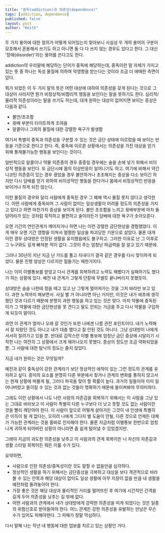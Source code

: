 ```yaml
---
title: "중독(addiction)과 의존성(dependence)"
tags: [addiction, dependence]
published: false
layout: post
author: "Keith"
---
```


두 가지 용어에 대한 정의가 어떻게 되어있는지 찾아보니 사실상 두 개의 용어의 구분이 모호해서 혼용해서 쓰기도 하고 아니면 둘 다 다 쓰지 않는 경우도 있다고 한다. 그 대신 '장애(disorder)'라는 용어를 쓴다고도 한다.

addiction의 우리말에 해당하는 단어가 중독에 해당하는데, 중독이란 말 자체가 가지고 있는 뜻 중 하나는 독성 물질에 의하여 악영향을 받는다는 것이라 조금 더 애매한 측면이 있다. 

뭐가 되었든 이 두 가지 말의 뜻은 어떤 대상에 대하여 의존성을 갖게 된다는 것으로 그 대상이 사라지면 뭔가 비정상적/비합리적 행동을 보인다는 말을 뜻하기도 한다. 심리적/물리적 의존성이라는 말을 쓰기도 하는데, 대개 원하는 대상이 없어지면 보이는 증상은 다음과 같다.

- 불안/초조함
- 윗배 부분이 타이트하게 조여옴
- 알콜이나 그외의 물질에 대한 강렬한 욕구가 발생함

여기서 특별히 중독과 의존성을 구분할 수 있는 것은 금단 상태에 이르렀을 때 보이는 반응을 기준으로 한다고 한다. 즉, 중독에 이르른 상황에서는 의존성을 가진 대상을 얻기 위해 통제불가능한 행동을 보인다는 것이다. 

일반적으로 알콜이나 약물 의존증의 경우 중증일 경우에는 술을 손에 넣기 위해서 비이성적 행동을 보인다. 또 금단시에 몸의 이상반응이 일어나기도 하고. 여기에 비해서 약간 니코틴 의존증이 있는 경우 끊었을 경우 불안하거나 초조해지는 증상을 다소 보이긴 하지만 다시 담배를 얻기 위하여 비이성적인 행동을 한다거나 몸에서 비정상적인 반응을 보이거나 하게 되진 않는다.

이런 물질의 경우와 달리 사람에게 중독된 경우 그 폐해 역시 물질 못지 않다고 생각한다. 어떤 사람에게 중독되어 그 사람이 없이는 일상생활이 어려울 정도의 의존성을 가지고 있다고 하면 마찬가지 증상을 보이게 된다. 불안 초조함을 느끼고 윗배부분에 마치 돌덩어리가 있는 것처럼 묵직하고 불편하고 술이라든가 담배에 대한 욕구가 솟아오른다. 

오랜 기간의 연인관계가 깨어지거나 하면 나는 이런 강렬한 금단현상을 경험했었다. 이게 매우 오랜 기간 영향을 미쳐서 멀쩡한 일상을 파괴당한 기분으로 살았다. 물론 대개 이런 경우 상대방은 안정된 생활을 유지했음에도 불구하고. 그러한 이유로 난 그 이후로 그 누구와도 깊게 빠져본 적이 없다. 그것이 주는 엄청난 파급력을 잘 알고 있기 때문에.

그러나 30년이 지난 지금 난 가드를 풀고 지내다가 결국 같은 경우를 다시 맞이하게 되었다. 물론 진행 양상은 다르지만 힘들기는 매한가지다. 

나는 이미 이별통보를 받았고 다시 관계를 회복하려고 노력도 해봤다가 실패하기도 했다가 하는 상황에 있다. 예전 내 관계가 그렇게 단칼에 무썰듯 끝나버리지 못했듯이.

상대방은 슬슬 나한테 정을 떼고 있고 난 그렇게 멀어져가는 것을 그저 바라만 보고 있다. 과한 노력까지 해보면서. 사실 별 거 아니라면 아닌 거지만, 이것은 내가 애초에 생각했던 것과 다르기 때문에 분명히 과한 행동을 하고 있는 것은 맞다. 마치 약물에 중독된 이가 그 약물에 대한 금단현상을 못 견디고 말도 안되는 거금을 주고 다시 약물을 구입하게 되듯이 말이다.

과연 이 관계가 얼마나 오래 갈 것인가 또한 나에겐 나름 관전 포인트이다. 내가 노력해서 잘 되왔던 것도 아니고 내가 대충 했다고 잘 안된 것도 아니다. 그냥 상대방이 나에게 서서히 질려가고 있을 뿐. 반대로 갑작스런 이별 통보에 엄청난 금단 증상에 시달리기 시작한 나는 여전히 그 상황에서 크게 헤어나오지 못했다. 증상의 정도만 조금 약화되었을 뿐. 그 사람에 대한 탐닉의 정도는 줄지 않았다.

지금 내가 원하는 것은 무엇일까?

예전과 같이 중독성이 강한 관계라기 보단 정상적인 애착이 있는 그런 정도의 관계를 유지하고 싶다. 흥미의 요소를 분명히 다른 부분에서 찾거나 관계의 변화를 통하지 않고서는 현재 상황에 머물게 될, 그러다 파국을 맞이 할 확률이 높다. 과거의 일들이야 이미 일어나버렸고 돌이킬 수 있는 것과 없는 것들이 명확하기 때문에 돌이켜봐야 무의미하다. 

그래도 이런 상황에서 나도 나란 사람의 자존감을 회복하기 위해서는 이 사람을 그냥 있는 그대로 바라보고 이 사람이 특별히 다른 누구보다 더 낫고 못할 것도 없는 사람이란 것을 빨리 깨닫아야 한다. 이 사람이 앞으로 어떻게 살아가든 그것이 내 인생에 특별히 큰 이득이 될 게 없다는, 오히려 나에게 그다지 별 도움이 안될, 다른 것으로 언제든 대체가 가능한 관계라는 것을 올바로 인지해야 한다. 물론 지금처럼 이별통보 한번으로 엄청나게 귀하게 되어버린 상황이 아니라면 좀 쉽게 털어낼 수 있었겠지만.

그래야 지금의 과도한 의존성을 낮추고 이 사람과의 관계 회복이든 나 자신의 자존감과 생활 스타일 회복이든 뭐든 이룰 수가 있다. 

요약하면,
- 사람으로 인한 의존성/중독성이란 것도 말할 수 없을만큼 심각하다.
- 정상적인 생활을 하기 위해서는 금단증상을 극복하고 대상을 보다 객관적으로 바라볼 수 있는 안목과 해당 대상이 없이도 일상 생활에 아무 지장이 없을 만큼 내 생활을 예전처럼 돌려놓아야 한다.
- 가장 좋은 것은 해당 대상과 물리적인 거리를 떨어뜨린 후 여기에 시간적인 간격을 길게 두어 의존성을 낮추는 길 밖에 없다. 
- 어떤 사람과의 관계에서 내가 상대방에게 강력한 의존성을 띠게 되었다는 것은 일종의 위험신호로 받아들여야 한다. 어느 관계든 강한 의존성을 유발하는 만남은 무슨 수가 있어도 피해야한다. 그 피해가 정말 막심하다.

다시 말해 나는 작년 내 행동에 대한 업보를 치르고 있는 상황인 거다.